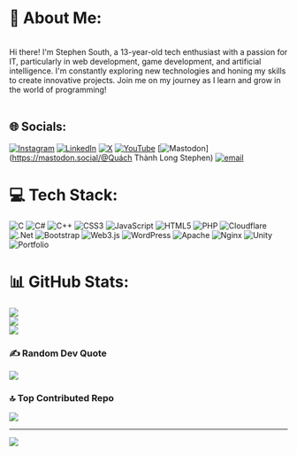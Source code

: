 # 💫 About Me:
<br>Hi there! I'm Stephen South, a 13-year-old tech enthusiast with a passion for IT, particularly in web development, game development, and artificial intelligence. I'm constantly exploring new technologies and honing my skills to create innovative projects. Join me on my journey as I learn and grow in the world of programming!<br><br>


## 🌐 Socials:
[![Instagram](https://img.shields.io/badge/Instagram-%23E4405F.svg?logo=Instagram&logoColor=white)](https://instagram.com/https://www.instagram.com/longquach130723/) [![LinkedIn](https://img.shields.io/badge/LinkedIn-%230077B5.svg?logo=linkedin&logoColor=white)](https://linkedin.com/in/https://www.linkedin.com/in/quach-long-338018274/) [![X](https://img.shields.io/badge/X-black.svg?logo=X&logoColor=white)](https://x.com/https://x.com/SouthSteph1307) [![YouTube](https://img.shields.io/badge/YouTube-%23FF0000.svg?logo=YouTube&logoColor=white)](https://youtube.com/@https://www.youtube.com/@southstephen) [![Mastodon](https://img.shields.io/badge/-MASTODON-%232B90D9?logo=mastodon&logoColor=white)](https://mastodon.social/@Quách Thành Long Stephen) [![email](https://img.shields.io/badge/Email-D14836?logo=gmail&logoColor=white)](mailto:stephensouth1307@gmail.com) 

# 💻 Tech Stack:
![C](https://img.shields.io/badge/c-%2300599C.svg?style=for-the-badge&logo=c&logoColor=white) ![C#](https://img.shields.io/badge/c%23-%23239120.svg?style=for-the-badge&logo=csharp&logoColor=white) ![C++](https://img.shields.io/badge/c++-%2300599C.svg?style=for-the-badge&logo=c%2B%2B&logoColor=white) ![CSS3](https://img.shields.io/badge/css3-%231572B6.svg?style=for-the-badge&logo=css3&logoColor=white) ![JavaScript](https://img.shields.io/badge/javascript-%23323330.svg?style=for-the-badge&logo=javascript&logoColor=%23F7DF1E) ![HTML5](https://img.shields.io/badge/html5-%23E34F26.svg?style=for-the-badge&logo=html5&logoColor=white) ![PHP](https://img.shields.io/badge/php-%23777BB4.svg?style=for-the-badge&logo=php&logoColor=white) ![Cloudflare](https://img.shields.io/badge/Cloudflare-F38020?style=for-the-badge&logo=Cloudflare&logoColor=white) ![.Net](https://img.shields.io/badge/.NET-5C2D91?style=for-the-badge&logo=.net&logoColor=white) ![Bootstrap](https://img.shields.io/badge/bootstrap-%238511FA.svg?style=for-the-badge&logo=bootstrap&logoColor=white) ![Web3.js](https://img.shields.io/badge/web3.js-F16822?style=for-the-badge&logo=web3.js&logoColor=white) ![WordPress](https://img.shields.io/badge/WordPress-%23117AC9.svg?style=for-the-badge&logo=WordPress&logoColor=white) ![Apache](https://img.shields.io/badge/apache-%23D42029.svg?style=for-the-badge&logo=apache&logoColor=white) ![Nginx](https://img.shields.io/badge/nginx-%23009639.svg?style=for-the-badge&logo=nginx&logoColor=white) ![Unity](https://img.shields.io/badge/unity-%23000000.svg?style=for-the-badge&logo=unity&logoColor=white) ![Portfolio](https://img.shields.io/badge/Portfolio-%23000000.svg?style=for-the-badge&logo=firefox&logoColor=#FF7139)
# 📊 GitHub Stats:
![](https://github-readme-stats.vercel.app/api?username=StephenSouth13&theme=dark&hide_border=false&include_all_commits=false&count_private=false)<br/>
![](https://nirzak-streak-stats.vercel.app/?user=StephenSouth13&theme=dark&hide_border=false)<br/>
![](https://github-readme-stats.vercel.app/api/top-langs/?username=StephenSouth13&theme=dark&hide_border=false&include_all_commits=false&count_private=false&layout=compact)

### ✍️ Random Dev Quote
![](https://quotes-github-readme.vercel.app/api?type=horizontal&theme=radical)

### 🔝 Top Contributed Repo
![](https://github-contributor-stats.vercel.app/api?username=StephenSouth13&limit=5&theme=dark&combine_all_yearly_contributions=true)

---
[![](https://visitcount.itsvg.in/api?id=StephenSouth13&icon=0&color=0)](https://visitcount.itsvg.in)

<!-- Proudly created with GPRM ( https://gprm.itsvg.in ) -->
